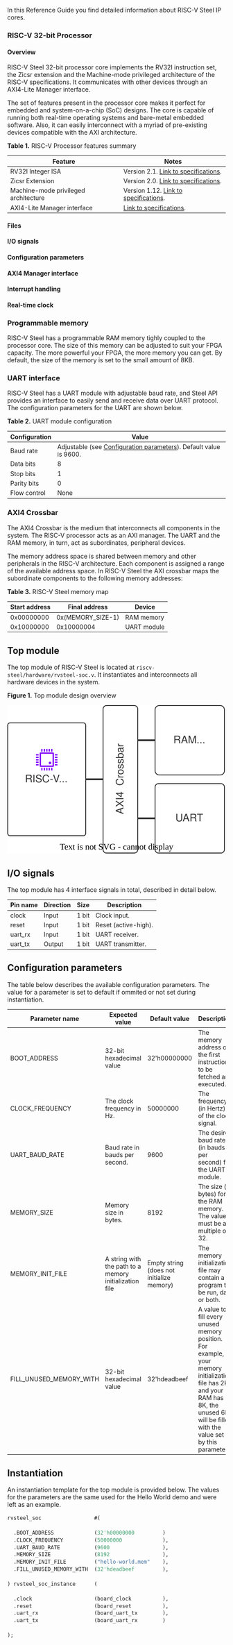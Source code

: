 In this Reference Guide you find detailed information about RISC-V Steel IP cores.

### RISC-V 32-bit Processor

#### Overview

RISC-V Steel 32-bit processor core implements the RV32I instruction set, the Zicsr extension and the Machine-mode privileged architecture of the RISC-V specifications. It communicates with other devices through an AXI4-Lite Manager interface.

The set of features present in the processor core makes it perfect for embedded and system-on-a-chip (SoC) designs. The core is capable of running both real-time operating systems and bare-metal embedded software. Also, it can easily interconnect with a myriad of pre-existing devices compatible with the AXI architecture.

**Table 1.** RISC-V Processor features summary

| Feature                              | Notes                                                                                |
| ------------------------------------ | ------------------------------------------------------------------------------------ |
| RV32I Integer ISA                    | Version 2.1. [Link to specifications](https://riscv.org/technical/specifications/).  |
| Zicsr Extension                      | Version 2.0. [Link to specifications](https://riscv.org/technical/specifications/).  |
| Machine-mode privileged architecture | Version 1.12. [Link to specifications](https://riscv.org/technical/specifications/). |
| AXI4-Lite Manager interface          | [Link to specifications](https://developer.arm.com/documentation/ihi0022/latest/).   |

#### Files

#### I/O signals

#### Configuration parameters

#### AXI4 Manager interface

#### Interrupt handling

#### Real-time clock

### Programmable memory

RISC-V Steel has a programmable RAM memory tighly coupled to the processor core. The size of this memory can be adjusted to suit your FPGA capacity. The more powerful your FPGA, the more memory you can get. By default, the size of the memory is set to the small amount of 8KB.

### UART interface

RISC-V Steel has a UART module with adjustable baud rate, and Steel API provides an interface to easily send and receive data over UART protocol. The configuration parameters for the UART are shown below.

**Table 2.** UART module configuration

| Configuration   | Value                                    |
| --------------- | ---------------------------------------- |
| Baud rate       | Adjustable (see [Configuration parameters](#configuration-parameters)). Default value is 9600. |
| Data bits       | 8 |
| Stop bits       | 1 |
| Parity bits     | 0 |
| Flow control    | None |

### AXI4 Crossbar

The AXI4 Crossbar is the medium that interconnects all components in the system. The RISC-V processor acts as an AXI manager. The UART and the RAM memory, in turn, act as subordinates, peripheral devices.

The memory address space is shared between memory and other peripherals in the RISC-V architecture. Each component is assigned a range of the available address space. In RISC-V Steel the AXI crossbar maps the subordinate components to the following memory addresses:

**Table 3.** RISC-V Steel memory map

| Start address   | Final address | Device |
| --------------- | ------------- | ------ |
| 0x00000000      | 0x(MEMORY_SIZE-1) | RAM memory |
| 0x10000000      | 0x10000004    | UART module |

## Top module

The top module of RISC-V Steel is located at `riscv-steel/hardware/rvsteel-soc.v`. It instantiates and interconnects all hardware devices in the system.

**Figure 1.** Top module design overview

![Image title](images/rvsteel-soc.drawio.svg)

## I/O signals

The top module has 4 interface signals in total, described in detail below.

| Pin name    | Direction | Size  | Description          |
| ----------- | --------- | ----- | -------------------- |
| clock       | Input     | 1 bit | Clock input.         |
| reset       | Input     | 1 bit | Reset (active-high). |
| uart_rx     | Input     | 1 bit | UART receiver.       |
| uart_tx     | Output    | 1 bit | UART transmitter.    |

## Configuration parameters

The table below describes the available configuration parameters. The value for a parameter is set to default if ommited or not set during instantiation.

| Parameter name | Expected value | Default value | Description |
| -------------- | -------------- | ------------- | ----------- |
| BOOT_ADDRESS | 32-bit hexadecimal value | 32'h00000000 | The memory address of the first instruction to be fetched and executed. |
| CLOCK_FREQUENCY | The clock frequency in Hz. | 50000000 | The frequency (in Hertz) of the clock signal. |
| UART_BAUD_RATE  | Baud rate in bauds per second. | 9600 | The desired baud rate (in bauds per second) for the UART module. |
| MEMORY_SIZE     | Memory size in bytes. | 8192 | The size (in bytes) for the RAM memory. The value must be a multiple of 32. |
| MEMORY_INIT_FILE | A string with the path to a memory initialization file | Empty string (does not initialize memory) | The memory initialization file may contain a program to be run, data or both. |
| FILL_UNUSED_MEMORY_WITH | 32-bit hexadecimal value | 32'hdeadbeef | A value to fill every unused memory position. For example, if your memory initialization file has 2K and your RAM has 8K, the unused 6K will be filled with the value set by this parameter. |

## Instantiation

An instantiation template for the top module is provided below. The values for the parameters are the same used for the Hello World demo and were left as an example.

``` systemverilog
rvsteel_soc                 #(

  .BOOT_ADDRESS             (32'h00000000         )
  .CLOCK_FREQUENCY          (50000000             ),
  .UART_BAUD_RATE           (9600                 ),
  .MEMORY_SIZE              (8192                 ),
  .MEMORY_INIT_FILE         ("hello-world.mem"    ),
  .FILL_UNUSED_MEMORY_WITH  (32'hdeadbeef         ),

) rvsteel_soc_instance      (

  .clock                    (board_clock          ),
  .reset                    (board_reset          ),
  .uart_rx                  (board_uart_tx        ),
  .uart_tx                  (board_uart_rx        )

);
```

</br>
</br>
</br>
</br>
</br>